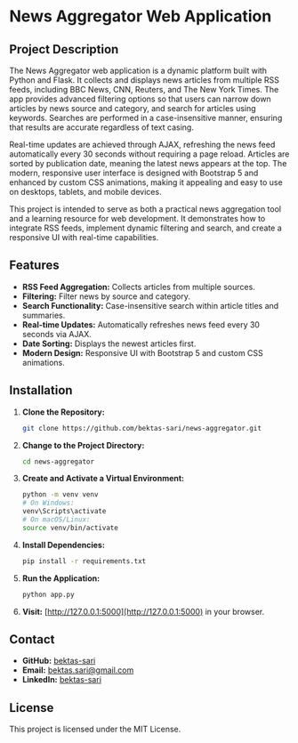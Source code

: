 # News Aggregator Web Application

## Project Description
The News Aggregator web application is a dynamic platform built with Python and Flask. It collects and displays news articles from multiple RSS feeds, including BBC News, CNN, Reuters, and The New York Times. The app provides advanced filtering options so that users can narrow down articles by news source and category, and search for articles using keywords. Searches are performed in a case-insensitive manner, ensuring that results are accurate regardless of text casing.

Real-time updates are achieved through AJAX, refreshing the news feed automatically every 30 seconds without requiring a page reload. Articles are sorted by publication date, meaning the latest news appears at the top. The modern, responsive user interface is designed with Bootstrap 5 and enhanced by custom CSS animations, making it appealing and easy to use on desktops, tablets, and mobile devices.

This project is intended to serve as both a practical news aggregation tool and a learning resource for web development. It demonstrates how to integrate RSS feeds, implement dynamic filtering and search, and create a responsive UI with real-time capabilities.

## Features
- **RSS Feed Aggregation:** Collects articles from multiple sources.
- **Filtering:** Filter news by source and category.
- **Search Functionality:** Case-insensitive search within article titles and summaries.
- **Real-time Updates:** Automatically refreshes news feed every 30 seconds via AJAX.
- **Date Sorting:** Displays the newest articles first.
- **Modern Design:** Responsive UI with Bootstrap 5 and custom CSS animations.

## Installation
1. **Clone the Repository:**
   ```bash
   git clone https://github.com/bektas-sari/news-aggregator.git
   ```
2. **Change to the Project Directory:**
   ```bash
   cd news-aggregator
   ```
3. **Create and Activate a Virtual Environment:**
   ```bash
   python -m venv venv
   # On Windows:
   venv\Scripts\activate
   # On macOS/Linux:
   source venv/bin/activate
   ```
4. **Install Dependencies:**
   ```bash
   pip install -r requirements.txt
   ```
5. **Run the Application:**
   ```bash
   python app.py
   ```
6. **Visit:** [http://127.0.0.1:5000](http://127.0.0.1:5000) in your browser.

## Contact
- **GitHub:** [bektas-sari](https://github.com/bektas-sari)
- **Email:** [bektas.sari@gmail.com](mailto:bektas.sari@gmail.com)
- **LinkedIn:** [bektas-sari](https://www.linkedin.com/in/bektas-sari)

## License
This project is licensed under the MIT License.

